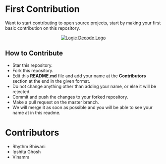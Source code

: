 # First Contribution
Want to start contributing to open source projects, start by making your first basic contribution on this repository.
<p align="center">
<a href="https://www.youtube.com/channel/UC0C0ah0QiQc-5oiyvlQ67Uw/" target="_blank">
<img src="https://github.com/rhythmbhiwani/first-contribution/blob/master/images/LogicDecodeLogoFull.png" alt="Logic Decode Logo" > </a>
</p>

## How to Contribute
* Star this repository.
* Fork this repository.
* Edit this **README.md** file and add your name at the **Contributors** section at the end in the given format.
* Do not change anything other than adding your name, or else it will be rejected.
* Commit and push the changes to your forked repository.
* Make a pull request on the master branch.
* We will merge it as soon as possible and you will be able to see your name at in this readme.

# Contributors
* Rhythm Bhiwani
* Ipshita Ghosh
* Vinamra
